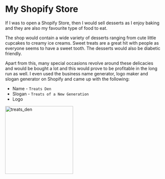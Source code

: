 # My Shopify Store
If I was to open a  Shopify Store, then I would sell desserts as I enjoy baking and they are also my favourite type of food to eat.

The shop would contain a wide variety of desserts ranging from cute little cupcakes to creamy ice creams. Sweet treats are a great hit with people as everyone seems to have a sweet tooth. The desserts would also be diabetic friendly.

Apart from this, many special occasions revolve around these delicacies and would be bought a lot and this would prove to be profitable in the long run as well.
I even used the business name generator, logo maker and slogan generator on Shopify and came up with the following:
- Name - `Treats Den`
- Slogan - `Treats of a New Generation`
- Logo 
<img width="219" alt="treats_den" src="https://user-images.githubusercontent.com/67323371/149649095-04677c93-6a59-4a95-bf79-ad14ec4c65ee.PNG">
